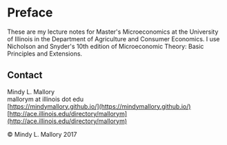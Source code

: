 # Preface

These are my lecture notes for Master's Microeconomics at the University of Illinois in the Department of Agriculture and Consumer Economics. I use Nicholson and Snyder's 10th edition of Microeconomic Theory: Basic Principles and Extensions.

## Contact 
Mindy L. Mallory  
mallorym at illinois dot edu  
[https://mindymallory.github.io/](https://mindymallory.github.io/)  
[http://ace.illinois.edu/directory/mallorym](http://ace.illinois.edu/directory/mallorym)

<p>&copy; Mindy L. Mallory 2017</p>
